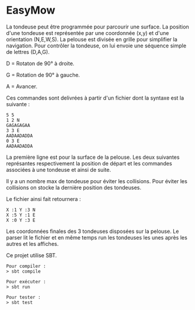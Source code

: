 # EasyMow

La tondeuse peut être programmée pour parcourir une surface.
La position d'une tondeuse est représentée par une coordonnée (x,y) et d'une orientation (N,E,W,S).
La pelouse est divisée en grille pour simplifier la navigation.
Pour contrôler la tondeuse, on lui envoie une séquence simple de lettres (D,A,G).

D = Rotaton de 90° à droite.

G = Rotation de 90° à gauche.

A = Avancer.

Ces commandes sont delivrées à partir d'un fichier dont la syntaxe est la suivante :

    5 5
    1 2 N
    GAGAGAGAA
    3 3 E
    AADAADADDA
    0 3 E
    AADAADADDA


La première ligne est pour la surface de la pelouse.
Les deux suivantes représantes respectivement la position de départ et les commandes associées à une tondeuse et ainsi de suite.

Il y a un nombre max de tondeuse pour éviter les collisions.
Pour éviter les collisions on stocke la dernière position des tondeuses.

Le fichier ainsi fait retournera :

    X :1 Y :3 N
    X :5 Y :1 E
    X :0 Y :3 E

Les coordonnées finales des 3 tondeuses disposées sur la pelouse.
Le parser lit le fichier et en même temps run les tondeuses les unes après les autres et les affiches.

Ce projet utilise SBT.

    Pour compiler :
    > sbt compile

    Pour exécuter :
    > sbt run

    Pour tester :
    > sbt test


